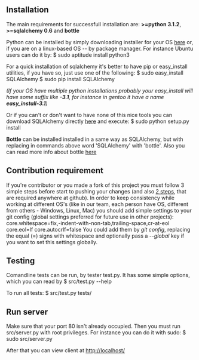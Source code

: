 Installation
------------
The main requirements for successfull installation are: **>=python 3.1.2**, **>=sqlalchemy 0.6**
and **bottle**

Python can be installed by simply downloading installer for your OS [here][python download]
or, if you are on a linux-based OS -- by package manager. For instance Ubuntu users can do it by:
    $ sudo aptitude install python3

For a quick installation of sqlalchemy it's better to have pip or easy\_install utilities, if you have so, just use one 
of the following:
    $ sudo easy_install SQLAlchemy
    $ sudo pip install SQLAlchemy

_(If your OS have multiple python installations probably your easy\_install will
have some suffix like **-3.1**, for instance in gentoo it have a name **easy_install-3.1**)_

Or if you can't or don't want to have none of this nice tools you can download 
SQLAlchemy directly [here][sqlalchemy download] and execute:
    $ sudo python setup.py install

**Bottle** can be installed installed in a same way as SQLAlchemy, but with replacing in commands
above word 'SQLAlchemy' with 'bottle'. Also you can read more info about bottle [here][bottle site]

Contribution requirement
------------------------
If you're contributor or you made a fork of this project you must follow 3 simple steps before start to pushing your changes (and also 
[2 steps][github 2steps], that are required anywhere at github). In order to keep consistency
while working at different OS's (like in our team, each person have OS, different from others - Windows, Linux, Mac) you should add
simple settings to your git config (global settings preferred for future use in other projects):
    core.whitespace=fix,-indent-with-non-tab,trailing-space,cr-at-eol
    core.eol=lf
    core.autocrlf=false
You could add them by _git config_, replacing the equal (=) signs with whitespace and optionally pass a _--global_ key if you want
to set this settings globally.

Testing
-------
Comandline tests can be run, by tester test.py. It has some simple options, which you can read by
    $ src/test.py --help

To run all tests:
    $ src/test.py tests/

Run server
----------
Make sure that your port 80 isn't already occupied. Then you must run src/server.py with root privileges. For
instance you can do it with sudo:
    $ sudo src/server.py

After that you can view client at [http://localhost/](http://localhost/)

[python download]: http://www.python.org/download/
[sqlalchemy download]: http://www.sqlalchemy.org/download.html
[github 2steps]: http://help.github.com/git-email-settings/
[bottle site]: http://bottle.paws.de/
